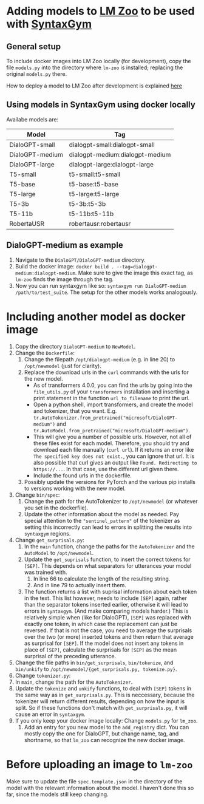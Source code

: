 # Adding models to [LM Zoo](https://cpllab.github.io/lm-zoo) to be used with [SyntaxGym](https://github.com/cpllab/syntaxgym-core)

## General setup
To include docker images into LM Zoo locally (for development), copy the file `models.py` into the directory where `lm-zoo` is installed; replacing the original `models.py` there.

How to deploy a model to LM Zoo after development is explained [here](https://cpllab.github.io/lm-zoo/contributing.html)

## Using models in SyntaxGym using docker locally
Availabe models are:

Model | Tag
----- | ---
DialoGPT-small | dialogpt-small:dialogpt-small
DialoGPT-medium | dialogpt-medium:dialogpt-medium
DialoGPT-large | dialogpt-large:dialogpt-large
T5-small | t5-small:t5-small
T5-base | t5-base:t5-base
T5-large | t5-large:t5-large
T5-3b | t5-3b:t5-3b
T5-11b | t5-11b:t5-11b
RobertaUSR | robertausr:robertausr

## DialoGPT-medium as example
1. Navigate to the `DialoGPT/DialoGPT-medium` directory.
1. Build the docker image: `docker build . --tag=dialogpt-medium:dialogpt-medium`. Make sure to give the image this exact tag, as `lm-zoo` finds the image through the tag.
1. Now you can run syntaxgym like so: `syntaxgym run DialoGPT-medium /path/to/test_suite`.
The setup for the other models works analogously.

# Including another model as docker image
1. Copy the directory `DialoGPT-medium` to `NewModel`.
1. Change the `Dockerfile`:
   1. Change the filepath `/opt/dialogpt-medium` (e.g. in line 20) to `/opt/newmodel` (just for clarity).
   1. Replace the download urls in the `curl` commands with the urls for the new model.
      * As of transformers 4.0.0, you can find the urls by going into the `file_utils.py` of your `transformers` installation and inserting a print statement in the function `url_to_filename` to print the url.
      * Open a python shell, import transformers, and create the model and tokenizer, that you want. E.g. `tr.AutoTokenizer.from_pretrained("microsoft/DialoGPT-medium")` and `tr.AutoModel.from_pretrained("microsoft/DialoGPT-medium")`.
      * This will give you a number of possible urls. However, not all of these files exist for each model. Therefore, you should try and download each file manually (`curl url`). If it returns an error like `The specified key does not exist.`, you can ignore that url. It is also possible that curl gives an output like `Found. Redirecting to https://...`. In that case, use the different url given there.
      * Include the found urls in the dockerfile.
   1. Possibly update the versions for PyTorch and the various pip installs to versions working with the new model.
1. Change `bin/spec`:
   1. Change the path for the AutoTokenizer to `/opt/newmodel` (or whatever you set in the dockerfile).
   1. Update the other information about the model as needed. Pay special attention to the `"sentinel_pattern"` of the tokenizer as setting this incorrectly can lead to errors in splitting the results into `syntaxgym` regions.
1. Change `get_surprisals.py`:
   1. In the `main` function, change the paths for the `AutoTokenizer` and the `AutoModel` to `/opt/newmodel`.
   1. Update the `get_suprisals` function, to insert the correct tokens for `[SEP]`. This depends on what separators for utterances your model was trained with.
      1. In line 66 to calculate the length of the resulting string.
      1. And in line 79 to actually insert them.
   1. The function returns a list with suprisal information about each token in the text. This list however, needs to include `[SEP]` again, rather than the separator tokens inserted earlier, otherwise it will lead to errors in `syntaxgym`. (And make comparing models harder.) This is relatively simple when (like for DialoGPT), `[SEP]` was replaced with exactly one token, in which case the replacement can just be reversed. If that is not the case, you need to average the surprisals over the two (or more) inserted tokens and then return that average as surprisal for `[SEP]`. If the model does not insert any tokens in place of `[SEP]`, calculate the surprisals for `[SEP]` as the mean surprisal of the preceding utterance.
1. Change the file paths in `bin/get_surprisals`, `bin/tokenize`, and `bin/unkify` to `/opt/newmodel/{get_surprisals.py, tokenize.py}`.
1. Change `tokenizer.py`:
  1. In `main`, change the path for the `AutoTokenizer`.
  1. Update the `tokenize` and `unkify` functions, to deal with `[SEP]` tokens in the same way as in `get_surprisals.py`. This is neccessary, because the tokenizer will return different results, depending on how the input is split. So if these functions don't match with `get_surprisals.py`, it will cause an error in `syntaxgym`.
1. If you only keep your docker image locally: Change `models.py` for `lm_zoo`.
   1. Add an entry for you new model to the `add_registry` dict. You can mostly copy the one for DialoGPT, but change name, tag, and shortname, so that `lm_zoo` can recognize the new docker image.

# Before uploading an image to `lm-zoo`
Make sure to update the file `spec.template.json` in the directory of the model with the relevant information about the model. I haven't done this so far, since the models still keep changing.

